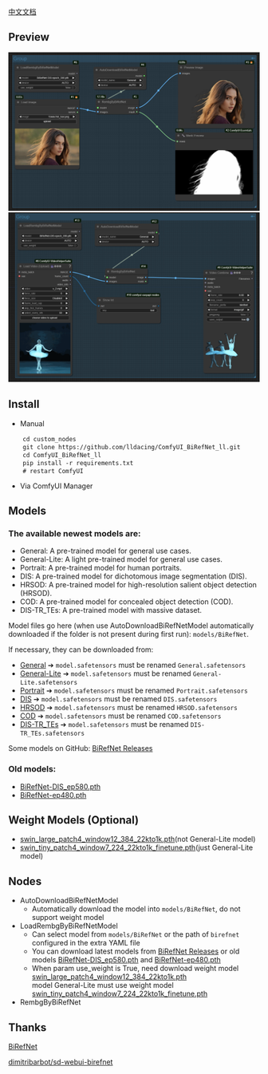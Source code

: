 [中文文档](README_CN.md)
## Preview
![save api extended](doc/base.png)
![save api extended](doc/video.gif)

## Install

- Manual
```shell
    cd custom_nodes
    git clone https://github.com/lldacing/ComfyUI_BiRefNet_ll.git
    cd ComfyUI_BiRefNet_ll
    pip install -r requirements.txt
    # restart ComfyUI
```
- Via ComfyUI Manager
    

## Models

### The available newest models are:

- General: A pre-trained model for general use cases.
- General-Lite: A light pre-trained model for general use cases.
- Portrait: A pre-trained model for human portraits.
- DIS: A pre-trained model for dichotomous image segmentation (DIS).
- HRSOD: A pre-trained model for high-resolution salient object detection (HRSOD).
- COD: A pre-trained model for concealed object detection (COD).
- DIS-TR_TEs: A pre-trained model with massive dataset.

Model files go here (when use AutoDownloadBiRefNetModel automatically downloaded if the folder is not present during first run): `models/BiRefNet`.  

If necessary, they can be downloaded from:
- [General](https://huggingface.co/ZhengPeng7/BiRefNet/resolve/main/model.safetensors) ➔ `model.safetensors` must be renamed `General.safetensors`
- [General-Lite](https://huggingface.co/ZhengPeng7/BiRefNet_T/resolve/main/model.safetensors) ➔ `model.safetensors` must be renamed `General-Lite.safetensors`
- [Portrait](https://huggingface.co/ZhengPeng7/BiRefNet-portrait/resolve/main/model.safetensors) ➔ `model.safetensors` must be renamed `Portrait.safetensors`
- [DIS](https://huggingface.co/ZhengPeng7/BiRefNet-DIS5K/resolve/main/model.safetensors) ➔ `model.safetensors` must be renamed `DIS.safetensors`
- [HRSOD](https://huggingface.co/ZhengPeng7/BiRefNet-HRSOD/resolve/main/model.safetensors) ➔ `model.safetensors` must be renamed `HRSOD.safetensors`
- [COD](https://huggingface.co/ZhengPeng7/BiRefNet-COD/resolve/main/model.safetensors) ➔ `model.safetensors` must be renamed `COD.safetensors`
- [DIS-TR_TEs](https://huggingface.co/ZhengPeng7/BiRefNet-DIS5K-TR_TEs/resolve/main/model.safetensors) ➔ `model.safetensors` must be renamed `DIS-TR_TEs.safetensors`

Some models on GitHub: 
[BiRefNet Releases](https://github.com/ZhengPeng7/BiRefNet/releases)

### Old models:
- [BiRefNet-DIS_ep580.pth](https://huggingface.co/ViperYX/BiRefNet/resolve/main/BiRefNet-DIS_ep580.pth)
- [BiRefNet-ep480.pth](https://huggingface.co/ViperYX/BiRefNet/resolve/main/BiRefNet-ep480.pth)

## Weight Models (Optional)
- [swin_large_patch4_window12_384_22kto1k.pth](https://huggingface.co/ViperYX/BiRefNet/resolve/main/swin_large_patch4_window12_384_22kto1k.pth)(not General-Lite model)
- [swin_tiny_patch4_window7_224_22kto1k_finetune.pth](https://drive.google.com/drive/folders/1cmce_emsS8A5ha5XT2c_CZiJzlLM81ms)(just General-Lite model)


## Nodes
- AutoDownloadBiRefNetModel
  - Automatically download the model into `models/BiRefNet`, do not support weight model
- LoadRembgByBiRefNetModel
  - Can select model from `models/BiRefNet` or the path of `birefnet` configured in the extra YAML file
  - You can download latest models from [BiRefNet Releases](https://github.com/ZhengPeng7/BiRefNet/releases) or old models [BiRefNet-DIS_ep580.pth](https://huggingface.co/ViperYX/BiRefNet/resolve/main/BiRefNet-DIS_ep580.pth) and [BiRefNet-ep480.pth](https://huggingface.co/ViperYX/BiRefNet/resolve/main/BiRefNet-ep480.pth)
  - When param use_weight is True, need download weight model [swin_large_patch4_window12_384_22kto1k.pth](https://huggingface.co/ViperYX/BiRefNet/resolve/main/swin_large_patch4_window12_384_22kto1k.pth)  
    model General-Lite must use weight model [swin_tiny_patch4_window7_224_22kto1k_finetune.pth](https://drive.google.com/drive/folders/1cmce_emsS8A5ha5XT2c_CZiJzlLM81ms)
- RembgByBiRefNet

## Thanks

[BiRefNet](https://github.com/zhengpeng7/birefnet)

[dimitribarbot/sd-webui-birefnet](https://github.com/dimitribarbot/sd-webui-birefnet)

